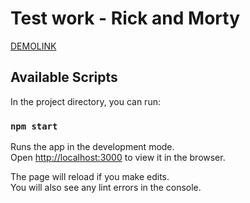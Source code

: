 # Test work - Rick and Morty

[DEMOLINK](https://elizabeth-honch.github.io/test_rick_and_morty/)

## Available Scripts

In the project directory, you can run:

### `npm start`

Runs the app in the development mode.\
Open [http://localhost:3000](http://localhost:3000) to view it in the browser.

The page will reload if you make edits.\
You will also see any lint errors in the console.
